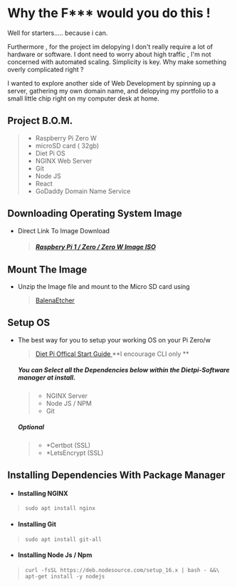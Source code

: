 # Why the F*** would you do this !

Well for starters..... because i can. 

Furthermore ,  for the project im delopying I don't really require a lot of hardware or software. I dont need to worry about high traffic , I'm not concerned with automated scaling. Simplicity is key. Why make something overly complicated right ?

I wanted to explore another side of Web Development by spinning up a server, gathering my own domain name, and delopying my portfolio to a small little chip right on my computer desk at home. 

## Project B.O.M.
> - Raspberry Pi Zero W
> - microSD card ( 32gb)
> - Diet Pi OS 
> - NGINX Web Server
> - Git
> - Node JS
> - React
> - GoDaddy Domain Name Service

## Downloading Operating System Image
- Direct Link To Image Download
	>#####  [Raspbery Pi 1 / Zero / Zero W Image ISO](https://dietpi.com/downloads/images/DietPi_RPi-ARMv6-Bullseye.7z)

## Mount The Image
 - Unzip the Image file and mount to the Micro SD card using 
	> [BalenaEtcher](https://www.balena.io/etcher/)
 
## Setup OS 

- The best way for you to setup your working OS on your Pi Zero/w
	>[Diet Pi Offical Start Guide ](https://dietpi.com/docs/getting_started/)
 **I encourage CLI only **
  ##### You can Select all the Dependencies below within the Dietpi-Software manager at install. 
	 > - NGINX Server
	 > - Node JS / NPM
	 > - Git 
	 ##### Optional 
	 > - *Certbot (SSL) 
	 > - *LetsEncrypt (SSL)

## Installing Dependencies With Package Manager
-  #### Installing NGINX
> `sudo apt install nginx`
- ####  Installing Git
> `sudo apt install git-all`
- #### Installing Node Js / Npm 
> `curl -fsSL https://deb.nodesource.com/setup_16.x | bash - &&\
apt-get install -y nodejs`

